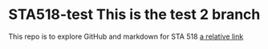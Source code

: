 # STA518-test  This is the test 2 branch
This repo is to explore GitHub and markdown for STA 518
[a relative link](day1.md)
